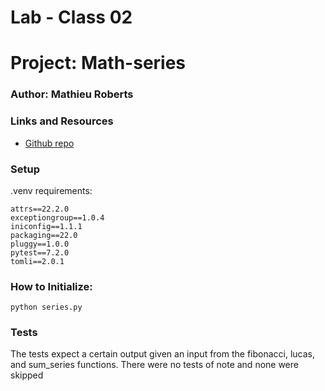 # Lab - Class 02

# Project: Math-series
### Author: Mathieu Roberts

### Links and Resources
- [Github repo]()

### Setup
.venv requirements:

    attrs==22.2.0
    exceptiongroup==1.0.4
    iniconfig==1.1.1
    packaging==22.0
    pluggy==1.0.0
    pytest==7.2.0
    tomli==2.0.1

### How to Initialize:

    python series.py

### Tests
The tests expect a certain output given an input from the fibonacci, lucas, and sum_series functions.
There were no tests of note and none were skipped















